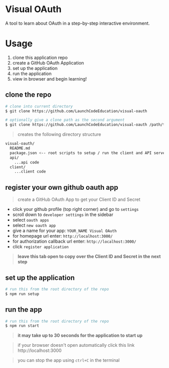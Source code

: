 # Visual OAuth

A tool to learn about OAuth in a step-by-step interactive environment.

# Usage

1. clone this application repo
2. create a GitHub OAuth Application
3. set up the application
4. run the application
5. view in browser and begin learning!

## clone the repo

```sh
# clone into current directory
$ git clone https://github.com/LaunchCodeEducation/visual-oauth

# optionally give a clone path as the second argument
$ git clone https://github.com/LaunchCodeEducation/visual-oauth /path/to/cloned/repo
```

> creates the following directory structure

```sh
visual-oauth/
  README.md
  package.json <-- root scripts to setup / run the client and API servers
  api/
    ...api code
  client/
    ...client code
```

## register your own github oauth app

> create a GitHub OAuth App to get your Client ID and Secret

- click your github profile (top right corner) and go to `settings`
- scroll down to `developer settings` in the sidebar
- select `oauth apps`
- select `new oauth app`
- give a name for your app: `YOUR_NAME Visual OAuth`
- for homepage url enter: `http://localhost:3000/`
- for authorization callback url enter: `http://localhost:3000/`
- click `register application`

> **leave this tab open to copy over the Client ID and Secret in the next step**

## set up the application

```sh
# run this from the root directory of the repo
$ npm run setup
```

## run the app

```sh
# run this from the root directory of the repo
$ npm run start
```

> **it may take up to 30 seconds for the application to start up**

> if your browser doesn't open automatically click this link http://localhost:3000

> you can stop the app using `ctrl+C` in the terminal
